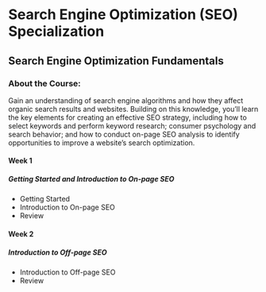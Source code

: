 # Search Engine Optimization (SEO) Specialization
## Search Engine Optimization Fundamentals
### About the Course:
Gain an understanding of search engine algorithms and how they affect organic search results and websites. Building on this knowledge, you’ll learn the key elements for creating an effective SEO strategy, including how to select keywords and perform keyword research; consumer psychology and search behavior; and how to conduct on-page SEO analysis to identify opportunities to improve a website’s search optimization.

#### Week 1
##### Getting Started and Introduction to On-page SEO
- Getting Started
- Introduction to On-page SEO
- Review

#### Week 2
##### Introduction to Off-page SEO
- Introduction to Off-page SEO
- Review
